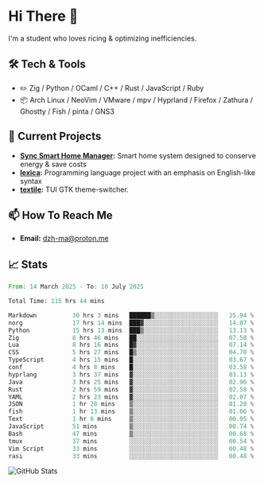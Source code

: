 # Hi There 👋
I'm a student who loves ricing & optimizing inefficiencies.
## 🛠️ Tech & Tools
- ✏️  Zig / Python / OCaml / C++ / Rust / JavaScript / Ruby
- 📦 Arch Linux / NeoVim / VMware / mpv / Hyprland / Firefox / Zathura / Ghostty / Fish / pinta / GNS3
## 🔭 Current Projects
- **[Sync Smart Home Manager](https://github.com/dzh-ma/sync):** Smart home system designed to conserve energy & save costs
- **[lexica](https://github.com/dzh-ma/lexica):** Programming language project with an emphasis on English-like syntax
- **[textile](https://github.com/dzh-ma/textile):** TUI GTK theme-switcher.
## 📫 How To Reach Me
- **Email:** [dzh-ma@proton.me](mailto:dzh-ma@proton.me)
## 📈 Stats
<!--START_SECTION:waka-->

```rust
From: 14 March 2025 - To: 10 July 2025

Total Time: 115 hrs 44 mins

Markdown          30 hrs 3 mins   ██████▒░░░░░░░░░░░░░░░░░░   25.94 %
norg              17 hrs 14 mins  ███▓░░░░░░░░░░░░░░░░░░░░░   14.87 %
Python            15 hrs 13 mins  ███▒░░░░░░░░░░░░░░░░░░░░░   13.13 %
Zig               8 hrs 46 mins   ██░░░░░░░░░░░░░░░░░░░░░░░   07.58 %
Lua               8 hrs 16 mins   █▓░░░░░░░░░░░░░░░░░░░░░░░   07.14 %
CSS               5 hrs 27 mins   █▒░░░░░░░░░░░░░░░░░░░░░░░   04.70 %
TypeScript        4 hrs 15 mins   █░░░░░░░░░░░░░░░░░░░░░░░░   03.67 %
conf              4 hrs 8 mins    █░░░░░░░░░░░░░░░░░░░░░░░░   03.58 %
hyprlang          3 hrs 37 mins   ▓░░░░░░░░░░░░░░░░░░░░░░░░   03.13 %
Java              3 hrs 25 mins   ▓░░░░░░░░░░░░░░░░░░░░░░░░   02.96 %
Rust              2 hrs 59 mins   ▓░░░░░░░░░░░░░░░░░░░░░░░░   02.58 %
YAML              2 hrs 23 mins   ▓░░░░░░░░░░░░░░░░░░░░░░░░   02.07 %
JSON              1 hr 28 mins    ▒░░░░░░░░░░░░░░░░░░░░░░░░   01.28 %
fish              1 hr 13 mins    ▒░░░░░░░░░░░░░░░░░░░░░░░░   01.06 %
Text              1 hr 6 mins     ▒░░░░░░░░░░░░░░░░░░░░░░░░   00.95 %
JavaScript        51 mins         ▒░░░░░░░░░░░░░░░░░░░░░░░░   00.74 %
Bash              47 mins         ▒░░░░░░░░░░░░░░░░░░░░░░░░   00.68 %
tmux              37 mins         ░░░░░░░░░░░░░░░░░░░░░░░░░   00.54 %
Vim Script        33 mins         ░░░░░░░░░░░░░░░░░░░░░░░░░   00.48 %
rasi              33 mins         ░░░░░░░░░░░░░░░░░░░░░░░░░   00.48 %
```

<!--END_SECTION:waka-->

![GitHub Stats](https://github-readme-stats.vercel.app/api?username=dzh-ma&show_icons=true&theme=transparent)
